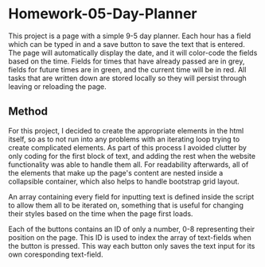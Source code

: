 # Homework-05-Day-Planner
This project is a page with a simple 9-5 day planner. Each hour has a field which can be typed in and a save button to save the text that is entered. The page will automatically display the date, and it will color-code the fields based on the time. Fields for times that have already passed are in grey, fields for future times are in green, and the current time will be in red. All tasks that are written down are stored locally so they will persist through leaving or reloading the page.

## Method
For this project, I decided to create the appropriate elements in the html itself, so as to not run into any problems with an iterating loop trying to create complicated elements. As part of this process I avoided clutter by only coding for the first block of text, and adding the rest when the website functionality was able to handle them all. For readability afterwards, all of the elements that make up the page's content are nested inside a collapsible container, which also helps to handle bootstrap grid layout. 

An array containing every field for inputting text is defined inside the script to allow them all to be iterated on, something that is useful for changing their styles based on the time when the page first loads.

Each of the buttons contains an ID of only a number, 0-8 representing their position on the page. This ID is used to index the array of text-fields when the button is pressed. This way each button only saves the text input for its own coresponding text-field.